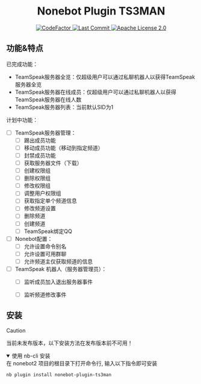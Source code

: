 <div align="center">

# Nonebot Plugin TS3MAN

<a href="https://www.codefactor.io/repository/github/cloudwhile/nonebot-plugin-ts3man">
<img src="https://www.codefactor.io/repository/github/cloudwhile/nonebot-plugin-ts3man/badge" alt="CodeFactor" />
</a>

<a href="https://github.com/Cloudwhile/nonebot-plugin-ts3man/activity">
  <img src="https://img.shields.io/github/last-commit/Cloudwhile/nonebot-plugin-ts3man/master" alt="Last Commit"/>
</a>

<a href="./LICENSE">
  <img src="https://img.shields.io/github/license/Cloudwhile/nonebot-plugin-ts3man" alt="Apache License 2.0" />
</a>

</div>



## 功能&特点

已完成功能：

- TeamSpeak服务器全览：仅超级用户可以通过私聊机器人以获得TeamSpeak服务器全览
- TeamSpeak服务器在线成员：仅超级用户可以通过私聊机器人以获得TeamSpeak服务器在线人数
- TeamSpeak服务器列表：当前默认SID为1

计划中功能：

- [ ] TeamSpeak服务器管理：
  - [ ] 踢出成员功能
  - [ ] 移动成员功能（移动到指定频道）
  - [ ] 封禁成员功能
  - [ ] 获取服务器文件（下载）
  - [ ] 创建权限组
  - [ ] 删除权限组
  - [ ] 修改权限组
  - [ ] 调整用户权限组
  - [ ] 获取指定单个频道信息
  - [ ] 修改频道设置
  - [ ] 删除频道
  - [ ] 创建频道
  - [ ] TeamSpeak绑定QQ
- [ ] Nonebot配置：
  - [ ] 允许设置命令别名
  - [ ] 允许设置可用群聊
  - [ ] 允许频道主仅获取频道的信息
- [ ] TeamSpeak 机器人（服务器管理员）：
  - [ ] 监听成员加入退出服务器事件
  - [ ] 监听频道修改事件



## 安装

> [!CAUTION]
>
> 当前未发布版本，以下安装方法在发布版本前不可用！

<details open>
<summary>使用 nb-cli 安装</summary>
在 nonebot2 项目的根目录下打开命令行, 输入以下指令即可安装

    nb plugin install nonebot-plugin-ts3man

</details>
